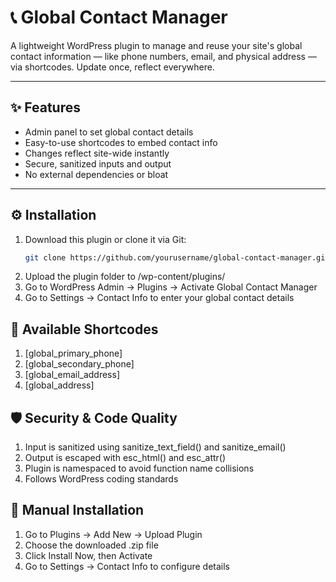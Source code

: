 # 📞 Global Contact Manager

A lightweight WordPress plugin to manage and reuse your site's global contact information — like phone numbers, email, and physical address — via shortcodes. Update once, reflect everywhere.

---

## ✨ Features

- Admin panel to set global contact details
- Easy-to-use shortcodes to embed contact info
- Changes reflect site-wide instantly
- Secure, sanitized inputs and output
- No external dependencies or bloat

---

## ⚙️ Installation

1. Download this plugin or clone it via Git:
   ```bash
   git clone https://github.com/yourusername/global-contact-manager.git
2. Upload the plugin folder to /wp-content/plugins/
3. Go to WordPress Admin → Plugins → Activate Global Contact Manager
4. Go to Settings → Contact Info to enter your global contact details

## 🔌 Available Shortcodes

1. [global_primary_phone]
2. [global_secondary_phone]
3. [global_email_address]
4. [global_address]

## 🛡 Security & Code Quality

1. Input is sanitized using sanitize_text_field() and sanitize_email()
2. Output is escaped with esc_html() and esc_attr()
3. Plugin is namespaced to avoid function name collisions
4. Follows WordPress coding standards

## 🔧 Manual Installation

1. Go to Plugins → Add New → Upload Plugin
2. Choose the downloaded .zip file
3. Click Install Now, then Activate
4. Go to Settings → Contact Info to configure details
